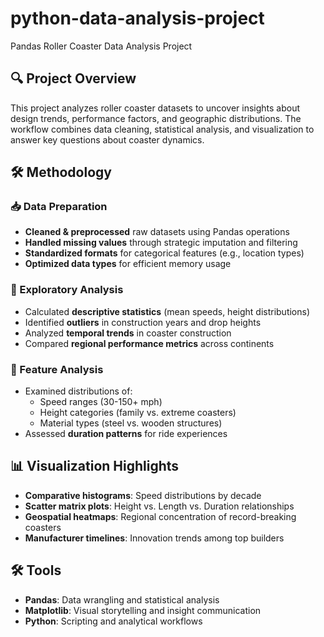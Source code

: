 # python-data-analysis-project
Pandas Roller Coaster Data Analysis Project

## 🔍 Project Overview
This project analyzes roller coaster datasets to uncover insights about design trends, performance factors, and geographic distributions. The workflow combines data cleaning, statistical analysis, and visualization to answer key questions about coaster dynamics.

## 🛠️ Methodology

### 📥 Data Preparation
- **Cleaned & preprocessed** raw datasets using Pandas operations
- **Handled missing values** through strategic imputation and filtering
- **Standardized formats** for categorical features (e.g., location types)
- **Optimized data types** for efficient memory usage

### 🔎 Exploratory Analysis
- Calculated **descriptive statistics** (mean speeds, height distributions)
- Identified **outliers** in construction years and drop heights
- Analyzed **temporal trends** in coaster construction
- Compared **regional performance metrics** across continents

### 🧩 Feature Analysis
- Examined distributions of:
  - Speed ranges (30-150+ mph)
  - Height categories (family vs. extreme coasters)
  - Material types (steel vs. wooden structures)
- Assessed **duration patterns** for ride experiences

## 📊 Visualization Highlights
- **Comparative histograms**: Speed distributions by decade
- **Scatter matrix plots**: Height vs. Length vs. Duration relationships
- **Geospatial heatmaps**: Regional concentration of record-breaking coasters
- **Manufacturer timelines**: Innovation trends among top builders

## 🛠️ Tools
- **Pandas**: Data wrangling and statistical analysis
- **Matplotlib**: Visual storytelling and insight communication
- **Python**: Scripting and analytical workflows

